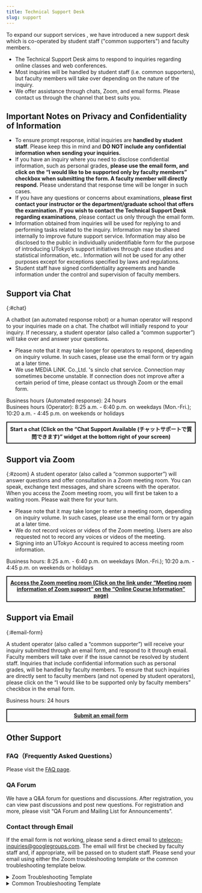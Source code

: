 ```yaml
---
title: Technical Support Desk
slug: support
---
```


<div class="box">To expand our support services , we have introduced a new support desk which is co-operated by student staff ("common supporters") and faculty members.</div>

* The Technical Support Desk aims to respond to inquiries regarding online classes and web conferences.
* Most inquiries will be handled by student staff (i.e. common supporters), but faculty members will take over depending on the nature of the inquiry.
* We offer assistance through chats, Zoom, and email forms. Please contact us through the channel that best suits you. 


## Important Notes on Privacy and Confidentiality of Information 

* To ensure prompt response, initial inquiries are **handled by student staff**. Please keep this in mind and **DO NOT include any confidential information when sending your inquiries.**
* If you have an inquiry where you need to disclose confidential information, such as personal grades, **please use the email form, and click on the “I would like to be supported only by faculty members” checkbox when submitting the form. A faculty member will directly respond.** Please understand that response time will be longer in such cases. 
* If you have any questions or concerns about examinations, **please first contact your instructor or the department/graduate school that offers the examination. If you wish to contact the Technical Support Desk regarding examinations**, please contact us only through the email form. 
* Information obtained from inquiries will be used for replying to and performing tasks related to the inquiry. Information may be shared internally to improve future support service. Information may also be disclosed to the public in individually unidentifiable form for the purpose of introducing UTokyo’s support initiatives through case studies and statistical information, etc.. Information will not be used for any other purposes except for exceptions specified by laws and regulations.
* Student staff have signed confidentiality agreements and handle information under the control and supervision of faculty members. 



## Support via Chat
{:#chat}

A chatbot (an automated response robot) or a human operator will respond to your inquiries made on a chat. The chatbot will initially respond to your inquiry. If necessary, a student operator (also called a “common supporter”) will take over and answer your questions.
* Please note that it may take longer for operators to respond, depending on inquiry volume.   In such cases, please use the email form or try again at a later time. 
* We use MEDiA LiNK. Co.,Ltd. 's sinclo chat service. Connection may sometimes become unstable. If connection does not improve after a certain period of time, please contact us through Zoom or the email form. 

<div>Business hours (Automated response): 24 hours</div>
<div>Businees hours (Operator): 8:25 a.m. - 6:40 p.m. on weekdays (Mon.-Fri.); 10:20 a.m. - 4:45 p.m. on weekends or holidays</div>

<div style="border: 2px solid currentcolor; margin: 1em 0 2em; padding: 0.5em; font-weight: bold; text-align: center;">
Start a chat (Click on the “Chat Support Available (チャットサポートで質問できます)” widget at the bottom right of your screen)
</div>


## Support via Zoom
{:#zoom}
A student operator (also called a “common supporter”) will answer questions and offer consultation in a Zoom meeting room. You can speak, exchange text messages, and share screens with the operator. 
When you access the Zoom meeting room, you will first be taken to a waiting room. Please wait there for your turn.
* Please note that it may take longer to enter a meeting room, depending on inquiry volume. In such cases, please use the email form or try again at a later time. 
* We do not record voices or videos of the Zoom meeting. Users are also requested not to record any voices or videos of the meeting.
* Signing into an UTokyo Account is required to access meeting room information.

<div>Business hours: 8:25 a.m. - 6:40 p.m. on weekdays (Mon.-Fri.); 10:20 a.m. - 4:45 p.m. on weekends or holidays</div>

<div style="border: 2px solid currentcolor; margin: 1em 0 2em; padding: 0.5em; font-weight: bold; text-align: center;">
<a href="https://itc-lms.ecc.u-tokyo.ac.jp/lms/course?idnumber=20197J919010V02">Access the Zoom meeting room (Click on the link under “Meeting room information of Zoom support” on the “Online Course Information” page)</a> 
</div>


## Support via Email
{:#email-form}

A student operator (also called a “common supporter”) will receive your inquiry submitted through an email form, and respond to it through email. Faculty members will take over if the issue cannot be resolved by student staff.
Inquiries that include confidential information such as personal grades, will be handled by faculty members. To ensure that such inquiries are directly sent to faculty members (and not opened by student operators), please click on the “I would like to be supported only by faculty members” checkbox in the email form. 

<div>Business hours: 24 hours</div>

<div style="border: 2px solid currentcolor; margin: 1em 0 2em; padding: 0.5em; font-weight: bold; text-align: center;">
<a href="https://forms.gle/qHXyJ7W6e3YBUkW97">Submit an email form</a>
</div>

## Other Support

### FAQ（Frequently Asked Questions）
Please visit the [FAQ page](/en/faq/).

### QA Forum
We have a Q&A forum for questions and discussions. After registration, you can view past discussions and post new questions.
For registration and more, please visit “QA Forum and Mailing List for Announcements”.

### Contact through Email
If the email form is not working, please send a direct email to utelecon-inquiries@googlegroups.com. The email will first be checked by faculty staff and, if appropriate, will be passed on to student staff. 
Please send your email using either the Zoom troubleshooting template or the common troubleshooting template below.


<details>
<summary>Zoom Troubleshooting Template</summary>

<div class="language-plaintext highlighter-rouge"><div class="highlight"><pre class="highlight"><code>
Name: 
Affiliation: (Department/Faculty/Course taken/Any other else)
Position or Grade: ”Faculty Staff”/ “Student (B1, B2, etc.)”
UTokyo Account(10 digits): 
ECCS Cloud Email Address: ***********(characters/numbers of your choice) @g.ecc.u-tokyo.ac.jp
Can you sign in Zoom with (UTokyo Account(10 digits))@utac.u-tokyo.ac.jp? "Yes"/ "No"
If "Yes", please tell us your user type and capacity:
Details of inquiry:
</code></pre></div></div>

</details>

<details>
<summary>Common Troubleshooting Template</summary>

<div class="language-plaintext highlighter-rouge"><div class="highlight"><pre class="highlight"><code>
Name: 
Affiliation: (Department/Faculty/Course taken/Any other else)
Position or Grade: : ”Faculty Staff”/ “Student (B1, B2, etc.)”
UTokyo Account(10 digits):
Details of inquiry :  
Please provide the following information as far as possible.

a) Which system (e.g. UTAS, Webex) support are you seeking?
b) What did you try to do? If possible, please name the materials and websites that you referred to.
c) Please describe the problem in detail.
</code></pre></div></div>

</details>
